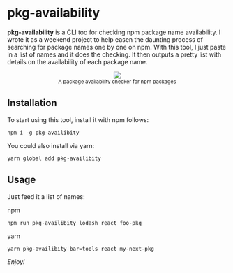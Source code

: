 # pkg-availability

**pkg-availability** is a CLI too for checking npm package name availability. I wrote it as a weekend project to help easen the daunting process of searching for package names one by one on npm. With this tool, I just paste in a list of names and it does the checking. It then outputs a pretty list with details on the availability of each package name.

<p align="center">
  <img src="https://raw.githubusercontent.com/bukharim96/pkg-availability/master/preview.png">
  <br>
  <small>A package availability checker for npm packages</small>
</p>

## Installation

To start using this tool, install it with npm follows:
```
npm i -g pkg-availibity
```

You could also install via yarn:
```
yarn global add pkg-availibity
```

## Usage

Just feed it a list of names:

npm
```
npm run pkg-availibity lodash react foo-pkg
```

yarn
```
yarn pkg-availibity bar=tools react my-next-pkg
```

*Enjoy!*